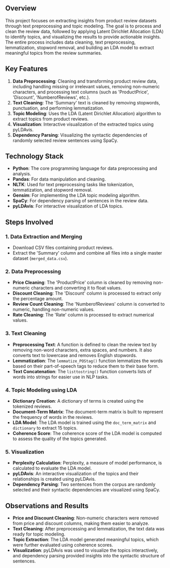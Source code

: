 ## Overview
This project focuses on extracting insights from product review datasets through text preprocessing and topic modeling. The goal is to process and clean the review data, followed by applying Latent Dirichlet Allocation (LDA) to identify topics, and visualizing the results to provide actionable insights. The entire process includes data cleaning, text preprocessing, lemmatization, stopword removal, and building an LDA model to extract meaningful topics from the review summaries.

## Key Features
1. **Data Preprocessing**: Cleaning and transforming product review data, including handling missing or irrelevant values, removing non-numeric characters, and processing text columns (such as 'ProductPrice', 'Discount', 'NumberofReviews', etc.).
2. **Text Cleaning**: The 'Summary' text is cleaned by removing stopwords, punctuation, and performing lemmatization.
3. **Topic Modeling**: Uses the LDA (Latent Dirichlet Allocation) algorithm to extract topics from product reviews.
4. **Visualization**: Interactive visualization of the extracted topics using pyLDAvis.
5. **Dependency Parsing**: Visualizing the syntactic dependencies of randomly selected review sentences using SpaCy.

## Technology Stack
- **Python**: The core programming language for data preprocessing and analysis.
- **Pandas**: For data manipulation and cleaning.
- **NLTK**: Used for text preprocessing tasks like tokenization, lemmatization, and stopword removal.
- **Gensim**: For implementing the LDA topic modeling algorithm.
- **SpaCy**: For dependency parsing of sentences in the review data.
- **pyLDAvis**: For interactive visualization of LDA topics.

## Steps Involved

### 1. Data Extraction and Merging
- Download CSV files containing product reviews.
- Extract the 'Summary' column and combine all files into a single master dataset (`merged_data.csv`).

### 2. Data Preprocessing
- **Price Cleaning**: The 'ProductPrice' column is cleaned by removing non-numeric characters and converting it to float values.
- **Discount Cleaning**: The 'Discount' column is processed to extract only the percentage amount.
- **Review Count Cleaning**: The 'NumberofReviews' column is converted to numeric, handling non-numeric values.
- **Rate Cleaning**: The 'Rate' column is processed to extract numerical values.

### 3. Text Cleaning
- **Preprocessing Text**: A function is defined to clean the review text by removing non-word characters, extra spaces, and numbers. It also converts text to lowercase and removes English stopwords.
- **Lemmatization**: The `lemmatize_POStag()` function lemmatizes the words based on their part-of-speech tags to reduce them to their base form.
- **Text Concatenation**: The `listtostring()` function converts lists of words into strings for easier use in NLP tasks.

### 4. Topic Modeling using LDA
- **Dictionary Creation**: A dictionary of terms is created using the tokenized reviews.
- **Document-Term Matrix**: The document-term matrix is built to represent the frequency of words in the reviews.
- **LDA Model**: The LDA model is trained using the `doc_term_matrix` and `dictionary` to extract 15 topics.
- **Coherence Score**: The coherence score of the LDA model is computed to assess the quality of the topics generated.

### 5. Visualization
- **Perplexity Calculation**: Perplexity, a measure of model performance, is calculated to evaluate the LDA model.
- **pyLDAvis**: An interactive visualization of the topics and their relationships is created using pyLDAvis.
- **Dependency Parsing**: Two sentences from the corpus are randomly selected and their syntactic dependencies are visualized using SpaCy.

## Observations and Results
- **Price and Discount Cleaning**: Non-numeric characters were removed from price and discount columns, making them easier to analyze.
- **Text Cleaning**: After preprocessing and lemmatization, the text data was ready for topic modeling.
- **Topic Extraction**: The LDA model generated meaningful topics, which were further evaluated using coherence scores.
- **Visualization**: pyLDAvis was used to visualize the topics interactively, and dependency parsing provided insights into the syntactic structure of sentences.


